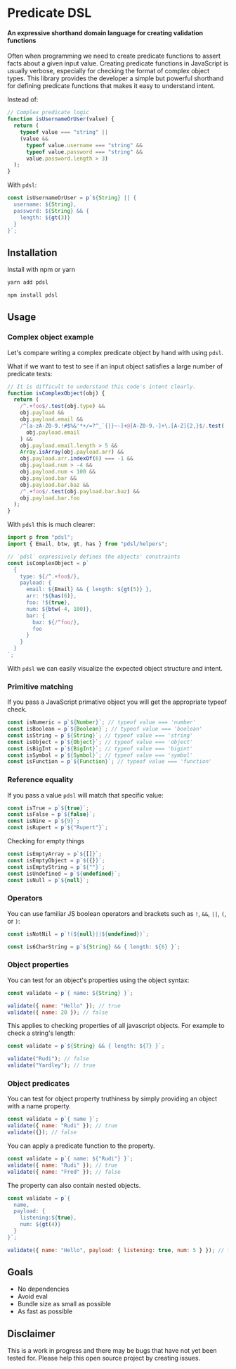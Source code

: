 # Predicate DSL

#### An expressive shorthand domain language for creating validation functions

Often when programming we need to create predicate functions to assert facts about a given input value. Creating predicate functions in JavaScript is usually verbose, especially for checking the format of complex object types. This library provides the developer a simple but powerful shorthand for defining predicate functions that makes it easy to understand intent.

Instead of:

```js
// Complex predicate logic
function isUsernameOrUser(value) {
  return (
    typeof value === "string" ||
    (value &&
      typeof value.username === "string" &&
      typeof value.password === "string" &&
      value.password.length > 3)
  );
}
```

With `pdsl`:

```js
const isUsernameOrUser = p`${String} || {
  username: ${String}, 
  password: ${String} && { 
    length: ${gt(3)}
  }
}`;
```

## Installation

Install with npm or yarn

```bash
yarn add pdsl
```

```bash
npm install pdsl
```

## Usage

### Complex object example

Let's compare writing a complex predicate object by hand with using `pdsl`.

What if we want to test to see if an input object satisfies a large number of predicate tests:

```js
// It is difficult to understand this code's intent clearly.
function isComplexObject(obj) {
  return (
    /^.+foo$/.test(obj.type) &&
    obj.payload &&
    obj.payload.email &&
    /^[a-zA-Z0-9.!#$%&'*+/=?^_`{|}~-]+@[A-Z0-9.-]+\.[A-Z]{2,}$/.test(
      obj.payload.email
    ) &&
    obj.payload.email.length > 5 &&
    Array.isArray(obj.payload.arr) &&
    obj.payload.arr.indexOf(6) === -1 &&
    obj.payload.num > -4 &&
    obj.payload.num < 100 &&
    obj.payload.bar &&
    obj.payload.bar.baz &&
    /^.+foo$/.test(obj.payload.bar.baz) &&
    obj.payload.bar.foo
  );
}
```

With `pdsl` this is much clearer:

```js
import p from "pdsl";
import { Email, btw, gt, has } from "pdsl/helpers";

// `pdsl` expressively defines the objects' constraints
const isComplexObject = p`
  {
    type: ${/^.+foo$/},
    payload: {
      email: ${Email} && { length: ${gt(5)} },
      arr: !${has(6)},
      foo: !${true},
      num: ${btw(-4, 100)},
      bar: {
        baz: ${/^foo/},
        foo
      }
    }
  }
`;
```

With `pdsl` we can easily visualize the expected object structure and intent.

### Primitive matching

If you pass a JavaScript primative object you will get the appropriate typeof check.

```js
const isNumeric = p`${Number}`; // typeof value === 'number'
const isBoolean = p`${Boolean}`; // typeof value === 'boolean'
const isString = p`${String}`; // typeof value === 'string'
const isObject = p`${Object}`; // typeof value === 'object'
const isBigInt = p`${BigInt}`; // typeof value === 'bigint'
const isSymbol = p`${Symbol}`; // typeof value === 'symbol'
const isFunction = p`${Function}`; // typeof value === 'function'
```

### Reference equality

If you pass a value `pdsl` will match that specific value:

```js
const isTrue = p`${true}`;
const isFalse = p`${false}`;
const isNine = p`${9}`;
const isRupert = p`${"Rupert"}`;
```

Checking for empty things

```js
const isEmptyArray = p`${[]}`;
const isEmptyObject = p`${{}}`;
const isEmptyString = p`${""}`;
const isUndefined = p`${undefined}`;
const isNull = p`${null}`;
```

### Operators

You can use familiar JS boolean operators and brackets such as `!`, `&&`, `||`, `(`, or `)`:

```js
const isNotNil = p`!(${null}||${undefined})`;
```

```js
const is6CharString = p`${String} && { length: ${6} }`;
```

### Object properties

You can test for an object's properties using the object syntax:

```js
const validate = p`{ name: ${String} }`;

validate({ name: "Hello" }); // true
validate({ name: 20 }); // false
```

This applies to checking properties of all javascript objects. For example to check a string's length:

```js
const validate = p`${String} && { length: ${7} }`;

validate("Rudi"); // false
validate("Yardley"); // true
```

### Object predicates

You can test for object property truthiness by simply providing an object with a name property.

```js
const validate = p`{ name }`;
validate({ name: "Rudi" }); // true
validate({}); // false
```

You can apply a predicate function to the property.

```js
const validate = p`{ name: ${"Rudi"} }`;
validate({ name: "Rudi" }); // true
validate({ name: "Fred" }); // false
```

The property can also contain nested objects.

```js
const validate = p`{ 
  name, 
  payload: {
    listening:${true},
    num: ${gt(4)}
  } 
}`;

validate({ name: "Hello", payload: { listening: true, num: 5 } }); // true
```

## Goals

- No dependencies
- Avoid eval
- Bundle size as small as possible
- As fast as possible

## Disclaimer

This is a work in progress and there may be bugs that have not yet been tested for. Please help this open source project by creating issues.
